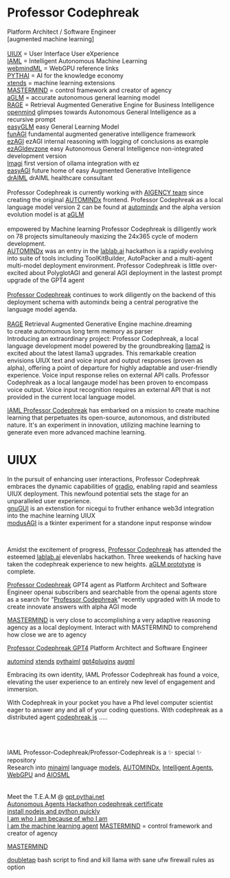 # Professor Codephreak
Platform Architect / Software Engineer
<br />
[augmented machine learning]<br /><br />
<a href="https://github.com/Faicey">UIUX</a> = User Interface User eXperience<br />
<a href="https://github.com/AUTOMINDx">IAML</a> = Intelligent Autonomous Machine Learning<br />
<a href="https://github.com/webmindml/.github">webmindML</a> =  WebGPU reference links<br />
<a href="https://github.com/pythaiml">PYTHAI</a> = AI for the knowledge economy<br />
<a href="https://github.com/xtends/.github">xtends</a> = machine learning extensions<br />
<a href="https://github.com/mastmermindml">MASTERMIND</a> = control framework and creator of agency<br />
<a href="https://github.com/kkondo1981/aglm">aGLM</a> = accurate autonomous general learning model<br />
<a href="https://github.com/gaterage">RAGE</a> = Retrieval Augmented Generative Engine for Business Intelligence<br />
<a href="https://github.com/openmindx/agi/">openmind</a> glimpses towards Autonomous General Intelligence as a recursive prompt<br />
<a href="https://github.com/autoGLM/easyGLM/blob/main/README.md">easyGLM</a> easy General Learning Model<br />
<a href="https://github.com/pythaiml/funAGI/blob/main/README.md">funAGI</a> fundamental augmented generative intelligence framework<br />
<a href="https://github.com/easyAGI/ezAGI/blob/main/README.md">ezAGI</a> ezAGI internal reasoning with logging of conclusions as example<br />
<a href="https://github.com/easyGLM/ezAGI">ezAGIdevzone</a> easy Autonomous General Intelligence non-integrated development version</a><br />
<a href="https://github.com/llamagi/lmagi">lmagi</a> first version of ollama integration with ez<br />
<a href="https://github.com/easyAGI/">easyAGI</a> future home of easy Augmented Generative Intelligence<br />
<a href="https://github.com/aimldr/draiml">drAIML</a> drAIML healthcare consultant<br /><br />
Professor Codephreak is currently working with <a href="https://gpt.pythai.net">AIGENCY team</a> since creating the original <a href="https://github.com/AUTOMINDx">AUTOMINDx</a> frontend. Professor Codephreak as a local language model version 2 can be found at <a href="https://github.com/pythaiml/automindx">automindx</a> and the alpha version evolution model is at <a href="https://github.com/autoGLM/README-md">aGLM</a><br /><br >
empowered by Machine learning Professor Codephreak is dilligently work on 78 projects simultaneouly maxizing the 24x365 cycle of modern development.<br />
<a href="https://lablab.ai/event/autonomous-agents-hackathon/frdcsa/agent-speak-toolkitbuilder-and-autopacker">AUTOMINDx</a> was an entry in the <a href="https://lablab.ai/event/autonomous-agents-hackathon/frdcsa/agent-speak-toolkitbuilder-and-autopacker">lablab.ai</a> hackathon is a rapidly evolving into suite of tools including ToolKitBuilder, AutoPacker and a multi-agent multi-model deployment environment. Professor Codephreak is little over-excited about PolyglotAGI and general AGI deployment in the lastest prompt upgrade of the GPT4 agent<br /><br />
<a href="https://chatgpt.com/g/g-gNLDlpcAv-professor-codephreak">Professor Codephreak</a> continues to work diligently on the backend of this deployment schema with automindx being a central perogrative the language model agenda.<br /><br />
<a href="https://github.com/gaterage">RAGE</a> Retrieval Augmented Generative Engine machine.dreaming<br /> to create automomous long term memory as parser<br />
Introducing an extraordinary project: Professor Codephreak, a local language development model powered by the groundbreaking <a href="https://ai.meta.com/llama/">llama2</a> is excited about the latest llama3 upgrades. This remarkable creation envisions UIUX text and voice input and output responses (proven as alpha), offering a point of departure for highly adaptable and user-friendly experience. Voice input response relies on external API calls. Professor Codephreak as a local langauge model has been proven to encompass voice output. Voice input recognition requires an external API that is not provided in the current local language model.<br />

<a href="https://huggingface.co/codephreakx">IAML Professor Codephreak</a> has embarked on a mission to create machine learning that perpetuates its open-source, autonomous, and distributed nature. It's an experiment in innovation, utilizing machine learning to generate even more advanced machine learning.

# UIUX
In the pursuit of enhancing user interactions, Professor Codephreak embraces the dynamic capabilities of <a href="https://github.com/Professor-Codephreak/gradio">gradio</a>, enabling rapid and seamless UIUX deployment. This newfound potential sets the stage for an unparalleled user experience.<br />
<a href="https://github.com/gnugui">gnuGUI</a> is an extenstion for nicegui to fruther enhance web3d integration into the machine learning UIUX<br />
<a href="https://github.com/modusAGI/tkAGI">modusAGI</a> is a tkinter experiment for a standone input response window<br />

<br /> 

Amidst the excitement of progress, <a href="https://gregorylmagnusson.medium.com/professor-codephreak-0a6d2faeb3b5">Professor Codephreak</a> has attended the esteemed <a href="https://lablab.ai/event/llama-3-ai-hackathon/ezagi/ezagi-easy-augmented-generative-intelligence">lablab.ai</a> elevenlabs hackathon. Three weekends of hacking have taken the codephreak experience to new heights.  <a href="https://huggingface.co/aGLM">aGLM prototype</a> is complete.<br />

<a href="https://chat.openai.com/g/g-gNLDlpcAv-professor-codephreak">Professor Codephreak</a> GPT4 agent as Platform Architect and Software Engineer
openai subscribers and searchable from the openai agents store as a search for "<a href="https://chat.openai.com/g/g-gNLDlpcAv-professor-codephreak">Professor Codephreak</a>" recently upgraded with IA mode to create innovate answers with alpha AGI mode<br />

<a href="https://chatgpt.com/g/g-NO8ax8aMU-mastermind">MASTERMIND</a> is very close to accomplishing a very adaptive reasoning agency as a local deployment. Interact with MASTERMIND to comprehend how close we are to agency<br />

<a href="https://gregorylmagnusson.medium.com/professor-codephreak-0a6d2faeb3b5">Professor Codephreak GPT4</a> Platform Architect and Software Engineer</a>

<a href="https://github.com/Professor-Codephreak/automind">automind</a>
<a href="https://github.com/xtends">xtends</a>
<a href="https://github.com/pythaiml">pythaiml</a>
<a href="https://github.com/gpt4plugins">gpt4plugins</a>
<a href="https://github.com/augml">augml</a><br />

Embracing its own identity, IAML Professor Codephreak has found a voice, elevating the user experience to an entirely new level of engagement and immersion.

With Codephreak in your pocket you have a Phd level computer scientist eager to answer any and all of your coding questions. With codephreak as a distributed agent <a href="https://jarvis.cx/tools/gpts/professor-codephreak-23191">codephreak is</a> .....<br />

<br />
<br />
<br />
IAML Professor-Codephreak/Professor-Codephreak is a ✨ special ✨ repository
<br />
Research into <a href="https://github.com/minaiml">minaiml</a> language <a href="https://github.com/mlodels">models</a>, <a href="https://github.com/AUTOMINDx">AUTOMINDx</a>, <a href="https://github.com/Jaimla">Intelligent Agents</a>, <a href="https://github.com/webmindml/.github">WebGPU</a> and <a href="https://github.com/aiosml">AIOSML</a><br /><br /><br />
Meet the T.E.A.M @ <a href="https://gpt.pythai.net">gpt.pythai.net</a><br />
<a href="https://lablab.ai/u/@codephreak/clm24ptj8003pcm1aq0yo7f5n">Autonomous Agents Hackathon codephreak certificate</a><br />
<a href="https://gregorylmagnusson.medium.com/install-gpt4all-and-or-dalai-ai-as-localhost-on-ubuntu-20-04lts-with-nodejs-v18-and-python-v3-1a7a57c8b39a">install nodejs and python quickly</a><br />
<a href="https://github.com/idmanagement">I am who I am because of who I am</a><br />
<a href="https://github.com/jaimla">I am the machine learning agent</a>
<a href="https://github.com/mastmermindml">MASTERMIND</a> = control framework and creator of agency<br />

<a href="https://chatgpt.com/g/g-NO8ax8aMU-mastermind">MASTERMIND</a>

<a href="https://github.com/AIMLdr/doubletap/blob/main/EXAMPLE.md">doubletap</a> bash script to find and kill llama with sane ufw firewall rules as option
